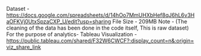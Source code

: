 Dataset -  https://docs.google.com/spreadsheets/d/14hOo7MmUHXbHef8qJ6hL6v3HaOFKVj0UtxSpzaCXP_U/edit?usp=sharing
File Size - 209MB
Note - (The cleaning of the data has been done in the code itself, This is raw dataset)
For the purpose of analytics- Tableau Visualization - https://public.tableau.com/shared/F32W6CWCF?:display_count=n&:origin=viz_share_link
